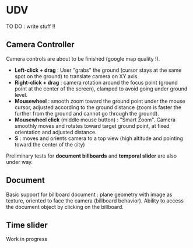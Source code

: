 # UDV

TO DO : write stuff !!

## Camera Controller

Camera controls are about to be finished (google map quality !).

 * **Left-click + drag** : User "grabs" the ground (cursor stays at the same spot on the ground) to translate camera on XY axis.
 * **Right-click + drag** : camera rotation around the focus point (ground point at the center of the screen), clamped to avoid going under ground level.
* **Mousewheel** : smooth zoom toward the ground point under the mouse cursor, adjusted according to the ground distance (zoom is faster the further from the ground and cannot go through the ground).
* **Mousewheel click** (middle mouse button) : "Smart Zoom". Camera smoothly moves and rotates toward target ground point, at fixed orientation and adjusted distance.
* **S** : moves and orients camera to a top view (high altitude and pointing toward the center of the city)

Preliminary tests for **document billboards** and **temporal slider** are also under way.

## Document

Basic support for billboard document : plane geometry with image as texture, oriented to face the camera (billboard behavior). Ability to access the document object by clicking on the billboard.

## Time slider

Work in progress


